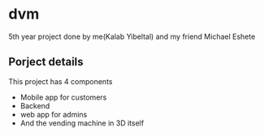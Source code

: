 # dvm

5th year project done by me(Kalab Yibeltal) and my friend Michael Eshete

## Porject details

This project has 4 components
- Mobile app for customers
- Backend
- web app for admins
- And the vending machine in 3D itself 

